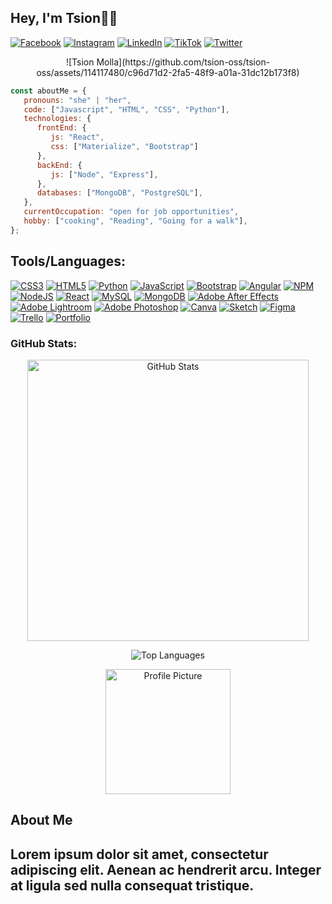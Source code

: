 ## Hey, I'm Tsion👩‍💻


[![Facebook](https://img.shields.io/badge/Facebook-%231877F2.svg?logo=Facebook&logoColor=white)](https://facebook.com/https://www.facebook.com/tsion.wondimu.16/) [![Instagram](https://img.shields.io/badge/Instagram-%23E4405F.svg?logo=Instagram&logoColor=white)](https://instagram.com/https://www.instagram.com/tsion_wmolla/) [![LinkedIn](https://img.shields.io/badge/LinkedIn-%230077B5.svg?logo=linkedin&logoColor=white)](https://linkedin.com/in/https://www.linkedin.com/in/tsionmolla/) [![TikTok](https://img.shields.io/badge/TikTok-%23000000.svg?logo=TikTok&logoColor=white)](https://tiktok.com/@https://www.tiktok.com/@itszionmolla) [![Twitter](https://img.shields.io/badge/Twitter-%231DA1F2.svg?logo=Twitter&logoColor=white)](https://twitter.com/https://twitter.com/TsionWendm98008) 
<p align="center">
![Tsion Molla](https://github.com/tsion-oss/tsion-oss/assets/114117480/c96d71d2-2fa5-48f9-a01a-31dc12b173f8)
   </p>


```javascript
const aboutMe = {
   pronouns: "she" | "her",
   code: ["Javascript", "HTML", "CSS", "Python"],
   technologies: {
      frontEnd: {
         js: "React",
         css: ["Materialize", "Bootstrap"]
      },
      backEnd: {
         js: ["Node", "Express"],
      },
      databases: ["MongoDB", "PostgreSQL"],
   },
   currentOccupation: "open for job opportunities",
   hobby: ["cooking", "Reading", "Going for a walk"],
};
```



 ## Tools/Languages:

[![CSS3](https://img.shields.io/badge/css3-%231572B6.svg?style=flat-square&logo=css3&logoColor=white)](#) [![HTML5](https://img.shields.io/badge/html5-%23E34F26.svg?style=flat-square&logo=html5&logoColor=white)](#) [![Python](https://img.shields.io/badge/python-3670A0?style=flat-square&logo=python&logoColor=ffdd54)](#) [![JavaScript](https://img.shields.io/badge/javascript-%23323330.svg?style=flat-square&logo=javascript&logoColor=%23F7DF1E)](#) [![Bootstrap](https://img.shields.io/badge/bootstrap-%23563D7C.svg?style=flat-square&logo=bootstrap&logoColor=white)](#) [![Angular](https://img.shields.io/badge/angular-%23DD0031.svg?style=flat-square&logo=angular&logoColor=white)](#) [![NPM](https://img.shields.io/badge/NPM-%23000000.svg?style=flat-square&logo=npm&logoColor=white)](#) [![NodeJS](https://img.shields.io/badge/node.js-6DA55F?style=flat-square&logo=node.js&logoColor=white)](#) [![React](https://img.shields.io/badge/react-%2320232a.svg?style=flat-square&logo=react&logoColor=%2361DAFB)](#) [![MySQL](https://img.shields.io/badge/mysql-%2300f.svg?style=flat-square&logo=mysql&logoColor=white)](#) [![MongoDB](https://img.shields.io/badge/MongoDB-%234ea94b.svg?style=flat-square&logo=mongodb&logoColor=white)](#) [![Adobe After Effects](https://img.shields.io/badge/Adobe%20After%20Effects-9999FF.svg?style=flat-square&logo=Adobe%20After%20Effects&logoColor=white)](#) [![Adobe Lightroom](https://img.shields.io/badge/Adobe%20Lightroom-31A8FF.svg?style=flat-square&logo=Adobe%20Lightroom&logoColor=white)](#) [![Adobe Photoshop](https://img.shields.io/badge/adobephotoshop-%2331A8FF.svg?style=flat-square&logo=adobephotoshop&logoColor=white)](#) [![Canva](https://img.shields.io/badge/Canva-%2300C4CC.svg?style=flat-square&logo=Canva&logoColor=white)](#) [![Sketch](https://img.shields.io/badge/Sketch-FFB387?style=flat-square&logo=sketch&logoColor=black)](#) [![Figma](https://img.shields.io/badge/figma-%23F24E1E.svg?style=flat-square&logo=figma&logoColor=white)](#) [![Trello](https://img.shields.io/badge/Trello-%23026AA7.svg?style=flat-square&logo=Trello&logoColor=white)](#) [![Portfolio](https://img.shields.io/badge/Portfolio-%23000000.svg?style=flat-square&logo=firefox&logoColor=#FF7139)](#)
<br>
 ### GitHub Stats:


<p align="center">
  <img src="https://github-readme-stats.vercel.app/api?username=tsion-oss&theme=tokyonight&hide_border=false&include_all_commits=false&count_private=false" alt="GitHub Stats" width="450">
</p>

<p align="center">
  <img src="https://github-readme-stats.vercel.app/api/top-langs/?username=tsion-oss&layout=compact&theme=tokyonight" alt="Top Languages" />
</p>

<p align="center">
  <img src="path/to/your/image.png" alt="Profile Picture" width="200" />
</p>

## About Me

Lorem ipsum dolor sit amet, consectetur adipiscing elit. Aenean ac hendrerit arcu. Integer at ligula sed nulla consequat tristique.
---




 
